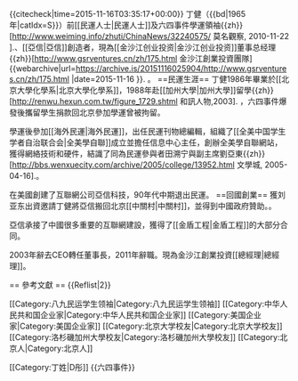 {{citecheck|time=2015-11-16T03:35:17+00:00}}
丁健（{{bd|1965年|catIdx=S}}）前[[民運人士|民運人士]]及六四事件學運領袖<ref name=dd>{{zh}}[http://www.weiming.info/zhuti/ChinaNews/32240575/ 莫名觀察, 2010-11-22 ].</ref>、[[亞信|亞信]]創造者，現為[[金沙江创业投资|金沙江创业投资]]董事总经理<ref>{{zh}}[http://www.gsrventures.cn/zh/175.html 金沙江創業投資團隊] {{webarchive|url=https://archive.is/20151116025904/http://www.gsrventures.cn/zh/175.html |date=2015-11-16 }}.</ref> 。
==民運生涯==
丁健1986年畢業於[[北京大學化學系|北京大學化學系]]，1988年赴[[加州大學|加州大學]]留學<ref name=cc>{{zh}}[http://renwu.hexun.com.tw/figure_1729.shtml 和訊人物,2003].</ref> ，六四事件爆發後攜留學生捐款回北京參加學運曾被拘留<ref name=dd/>。

學運後參加[[海外民運|海外民運]]，出任民運刊物總編輯，組織了[[全美中国学生学者自治联合会|全美學自聯]]成立並擔任信息中心主任，創辦全美學自聯網站，獲得網絡技術和硬件，結識了同為民運參與者田溯宁與副主席劉亞東<ref name=yy>{{zh}}[http://bbs.wenxuecity.com/archive/2005/college/13952.html 文學城, 2005-04-16].</ref>。

在美國創建了互聯網公司亞信科技<ref name=yy/>，90年代中期退出民運。
==回國創業==
獲刘亚东出資邀請丁健將亞信搬回北京[[中關村|中關村]]，並得到中國政府贊助。<ref name=yy/>。

亞信承接了中國很多重要的互聯網建設，獲得了[[金盾工程|金盾工程]]的大部分合同<ref name=yy/>。

2003年辭去CEO轉任董事長，2011年辭職<ref name=cc/>。現為金沙江創業投資[[總經理|總經理]]。

== 參考文獻 ==
{{Reflist|2}}

[[Category:八九民运学生领袖|Category:八九民运学生领袖]]
[[Category:中华人民共和国企业家|Category:中华人民共和国企业家]]
[[Category:美国企业家|Category:美国企业家]]
[[Category:北京大学校友|Category:北京大学校友]]
[[Category:洛杉磯加州大學校友|Category:洛杉磯加州大學校友]]
[[Category:北京人|Category:北京人]]

[[Category:丁姓|D彤]]
{{六四事件}}